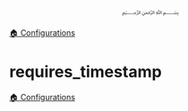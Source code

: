 <p align=center>
   ﷽
</p>

[🏠 Configurations](/docs/CONFIGURATION.md)

# requires_timestamp


[🏠 Configurations](/docs/CONFIGURATION.md)


